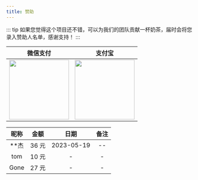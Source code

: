 ```yaml
---
title: 赞助
---
```


::: tip
如果您觉得这个项目还不错，可以为我们的团队贡献一杯奶茶，届时会将您录入赞助人名单，感谢支持！
:::

|                                 微信支付                                  |                                   支付宝                                   |
| :-----------------------------------------------------------------------: | :------------------------------------------------------------------------: |
| <img style="width: 160px" src="https://www.techgrow.cn/img/pay_wx.png" /> | <img style="width: 160px" src="https://www.techgrow.cn/img/pay_zfb.png" /> |

| 昵称 | 金额  |    日期    | 备注 |
| :--: | :---: | :--------: | :--: |
| **杰 | 36 元 | 2023-05-19 |  --  |
| tom  | 10 元 |     -      |  -   |
| Gone | 27 元 |     -      |  -   |
